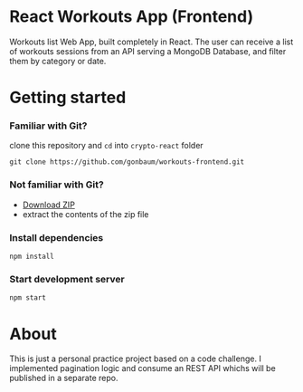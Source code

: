 # React Workouts App (Frontend)

Workouts list Web App, built completely in React.
The user can receive a list of workouts sessions from an API serving a MongoDB Database, and filter them by category or date.


# Getting started

### Familiar with Git?

clone this repository and `cd` into `crypto-react` folder

```
git clone https://github.com/gonbaum/workouts-frontend.git

```

### Not familiar with Git?

- <a href="https://github.com/gonbaum/workouts-frontend/archive/master.zip">Download ZIP</a>
- extract the contents of the zip file

### Install dependencies

```
npm install
```

### Start development server

```
npm start
```

# About 
This is just a personal practice project based on a code challenge. I implemented pagination logic and consume an REST API whichs will be published in a separate repo.
